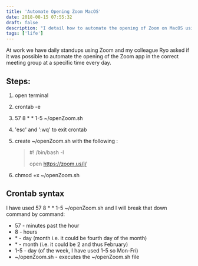```yaml
---
title: 'Automate Opening Zoom MacOS'
date: 2018-08-15 07:55:32
draft: false
description: "I detail how to automate the opening of Zoom on MacOS using crontab."
tags: ['life']
---
```


At work we have daily standups using Zoom and my colleague Ryo asked if it was possible to automate the opening of the Zoom app in the correct meeting group at a specific time every day. 

Steps:
------

1.  open terminal
2.  crontab -e
3.  57 8 \* \* 1-5 ~/openZoom.sh  
    
4.  'esc' and ':wq' to exit crontab
5.  create ~/openZoom.sh with the following :  
    
    > #! /bin/bash -l
    > 
    > open https://zoom.us/j/<meeting-id>
    
6.  chmod +x ~/openZoom.sh

Crontab syntax
--------------

I have used 57 8 \* \* 1-5 ~/openZoom.sh and I will break that down command by command: 

*   57 - minutes past the hour
*   8 - hours 
*   \* - day (month i.e. it could be fourth day of the month)
*   \* - month (i.e. it could be 2 and thus February)
*   1-5 - day (of the week, I have used 1-5 so Mon-Fri)
*   ~/openZoom.sh - executes the ~/openZoom.sh file